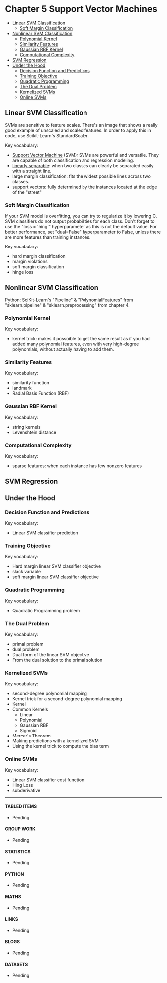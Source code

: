 # Chapter 5 Support Vector Machines

- [Linear SVM Classification](#linear-svm-classification)
  - [Soft Margin Classification](#soft-margin-classification)
- [Nonlinear SVM Classification](#nonlinear-svm-classification)
  - [Polynomial Kernel](#polynomial-kernel)
  - [Similarity Features](#similarity-features)
  - [Gaussian RBF Kernel](#gaussian-rbf-kernel)
  - [Computational Complexity](#computational-complexity)
- [SVM Regression](#svm-regression)
- [Under the Hood](#under-the-hood)
  - [Decision Function and Predictions](#decision-function-and-predictions)
  - [Training Objective](#training-objective)
  - [Quadratic Programming](#quadratic-programming)
  - [The Dual Problem](#the-dual-problem)
  - [Kernelized SVMs](#kernelized-svms)
  - [Online SVMs](#online-svms)

## Linear SVM Classification

SVMs are sensitive to feature scales. There's an image that shows a really good example of unscaled and scaled features. In order to apply this in code, use Scikit-Learn's StandardScaler. 

Key vocabulary: 
- [Support Vector Machine](https://en.wikipedia.org/wiki/Support-vector_machine) (SVM): SVMs are powerful and versatile. They are capable of both classification and regression modeling. 
- [linearly separable](https://en.wikipedia.org/wiki/Linear_separability#): when two classes can clearly be separated easily with a straight line. 
- large margin classification: fits the widest possible lines across two classes. 
- support vectors: fully determined by the instances located at the edge of the "street"

### Soft Margin Classification

If your SVM model is overfitting, you can try to regularize it by lowering C. SVM classifiers do not output probabilities for each class. Don't forget to use the "loss = 'hing'" hyperparameter as this is not the default value. For better performance, set "dual=False" hyperparameter to False, unless there are more features than training instances. 

Key vocabulary:
- hard margin classification
- margin violations
- soft margin classification
- hinge loss

## Nonlinear SVM Classification

Python: SciKit-Learn's "Pipeline" & "PolynomialFeatures" from "sklearn.pipeline" & "sklearn.preprocessing" from chapter 4. 

### Polynomial Kernel

Key vocabulary:
- kernel trick: makes it possoible to get the same result as if you had added many polynomial features, even with very high-degree polynomials, without actually having to add them. 

### Similarity Features

Key vocabulary:
- similarity function
- landmark
- Radial Basis Function (RBF)

### Gaussian RBF Kernel

Key vocabulary:
- string kernels
- Levenshtein distance

### Computational Complexity

Key vocabulary:
- sparse features: when each instance has few nonzero features

## SVM Regression

## Under the Hood

### Decision Function and Predictions

Key vocabulary:
- Linear SVM classifier prediction 

### Training Objective

Key vocabulary:
- Hard margin linear SVM classifier objective
- slack variable
- soft margin linear SVM classifier objective

### Quadratic Programming

Key vocabulary: 
- Quadratic Programming problem

### The Dual Problem

Key vocabulary:
- primal problem
- dual problem
- Dual form of the linear SVM objective
- From the dual solution to the primal solution

### Kernelized SVMs

Key vocabulary:
- second-degree polynomial mapping
- Kernel trick for a second-degree polynomial mapping
- Kernel
- Common Kernels
  - Linear
  - Polynomial
  - Gaussian RBF
  - Sigmoid
- Mercer's Theorem
- Making predictions with a kernelized SVM
- Using the kernel trick to compute the bias term

### Online SVMs

Key vocabulary: 
- Linear SVM classifier cost function
- Hing Loss
- subderivative

___

#### TABLED ITEMS
- Pending

#### GROUP WORK
- Pending

#### STATISTICS
- Pending

#### PYTHON
- Pending

#### MATHS
- Pending

#### LINKS
- Pending

#### BLOGS
- Pending

#### DATASETS
- Pending

